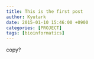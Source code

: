 ```yaml
---
title: This is the first post
author: Kyutark
date: 2015-01-10 15:46:00 +0900
categories: [PROJECT]
tags: [bioinformatics]
---
```


copy?
